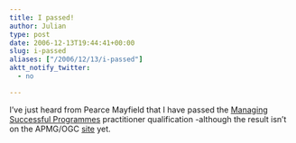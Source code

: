 ```yaml
---
title: I passed!
author: Julian
type: post
date: 2006-12-13T19:44:41+00:00
slug: i-passed 
aliases: ["/2006/12/13/i-passed"]
aktt_notify_twitter:
  - no

---
```

I&#8217;ve just heard from Pearce Mayfield that I have passed the [Managing Successful Programmes][1] practitioner qualification -although the result isn&#8217;t on the APMG/OGC [site][2] yet.

 [1]: https://www.pearcemayfield.com/msp/index.html
 [2]: https://www.programmes.org/web/site/home/Home.asp
